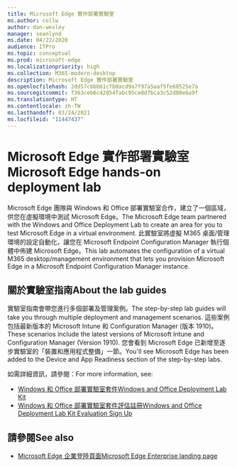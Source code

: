 ```yaml
---
title: Microsoft Edge 實作部署實驗室
ms.author: collw
author: dan-wesley
manager: seanlynd
ms.date: 04/22/2020
audience: ITPro
ms.topic: conceptual
ms.prod: microsoft-edge
ms.localizationpriority: high
ms.collection: M365-modern-desktop
description: Microsoft Edge 實作部署實驗室
ms.openlocfilehash: 2dd57cbbb61cfb0acd9a7f97a5aaf5fe68525e7a
ms.sourcegitcommit: f363ceb6c42054fabc95ce8d7bca3c52d80e6a9f
ms.translationtype: HT
ms.contentlocale: zh-TW
ms.lasthandoff: 03/24/2021
ms.locfileid: "11447437"
---
```

# <a name="microsoft-edge-hands-on-deployment-lab"></a><span data-ttu-id="57c39-103">Microsoft Edge 實作部署實驗室</span><span class="sxs-lookup"><span data-stu-id="57c39-103">Microsoft Edge hands-on deployment lab</span></span>

<span data-ttu-id="57c39-104">Microsoft Edge 團隊與 Windows 和 Office 部署實驗室合作，建立了一個區域，供您在虛擬環境中測試 Microsoft Edge。</span><span class="sxs-lookup"><span data-stu-id="57c39-104">The Microsoft Edge team partnered with the Windows and Office Deployment Lab to create an area for you to test Microsoft Edge in a virtual environment.</span></span> <span data-ttu-id="57c39-105">此實驗室將虛擬 M365 桌面/管理環境的設定自動化，讓您在 Microsoft Endpoint Configuration Manager 執行個體中佈建 Microsoft Edge。</span><span class="sxs-lookup"><span data-stu-id="57c39-105">This lab automates the configuration of a virtual M365 desktop/management environment that lets you provision Microsoft Edge in a Microsoft Endpoint Configuration Manager instance.</span></span>

## <a name="about-the-lab-guides"></a><span data-ttu-id="57c39-106">關於實驗室指南</span><span class="sxs-lookup"><span data-stu-id="57c39-106">About the lab guides</span></span>

<span data-ttu-id="57c39-107">實驗室指南會帶您進行多個部署及管理案例。</span><span class="sxs-lookup"><span data-stu-id="57c39-107">The step-by-step lab guides will take you through multiple deployment and management scenarios.</span></span> <span data-ttu-id="57c39-108">這些案例包括最新版本的 Microsoft Intune 和 Configuration Manager (版本 1910)。</span><span class="sxs-lookup"><span data-stu-id="57c39-108">These scenarios include the latest versions of Microsoft Intune and Configuration Manager (Version 1910).</span></span> <span data-ttu-id="57c39-109">您會看到 Microsoft Edge 已新增至逐步實驗室的「裝置和應用程式整備」一節。</span><span class="sxs-lookup"><span data-stu-id="57c39-109">You'll see Microsoft Edge has been added to the Device and App Readiness section of the step-by-step labs.</span></span>

<span data-ttu-id="57c39-110">如需詳細資訊，請參閱：</span><span class="sxs-lookup"><span data-stu-id="57c39-110">For more information, see:</span></span>

- [<span data-ttu-id="57c39-111">Windows 和 Office 部署實驗室套件</span><span class="sxs-lookup"><span data-stu-id="57c39-111">Windows and Office Deployment Lab Kit</span></span>](/microsoft-365/enterprise/modern-desktop-deployment-and-management-lab?view=o365-worldwide)
- [<span data-ttu-id="57c39-112">Windows 和 Office 部署實驗室套件評估註冊</span><span class="sxs-lookup"><span data-stu-id="57c39-112">Windows and Office Deployment Lab Kit Evaluation Sign Up</span></span>](https://www.microsoft.com/evalcenter/evaluate-lab-kit)

## <a name="see-also"></a><span data-ttu-id="57c39-113">請參閱</span><span class="sxs-lookup"><span data-stu-id="57c39-113">See also</span></span>

- [<span data-ttu-id="57c39-114">Microsoft Edge 企業登陸頁面</span><span class="sxs-lookup"><span data-stu-id="57c39-114">Microsoft Edge Enterprise landing page</span></span>](https://aka.ms/EdgeEnterprise)